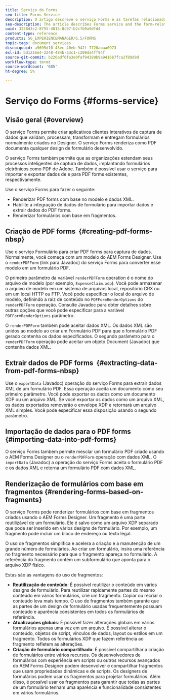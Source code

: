 ```yaml
---
title: Serviço do Forms
seo-title: Forms Service
description: O artigo descreve o serviço Forms e as tarefas relacionadas ao formulário que você pode executar usando o serviço Forms.
seo-description: The article describes Forms service and the form-related tasks you can perform using Forms service.
uuid: 3258d3c2-8755-4815-8c97-b2cfb9a9dfd4
content-type: reference
products: SG_EXPERIENCEMANAGER/6.5/FORMS
topic-tags: document_services
discoiquuid: a9695d10-43ec-40eb-942f-7720abaa0973
exl-id: bd1216e4-2248-484b-a3c1-c209da4ff94f
source-git-commit: b220adf6fa3e9faf94389b9a9416b7fca2f89d9d
workflow-type: tm+mt
source-wordcount: '685'
ht-degree: 5%

---
```


# Serviço do Forms {#forms-service}

## Visão geral {#overview}

O serviço Forms permite criar aplicativos clientes interativos de captura de dados que validam, processam, transformam e entregam formulários normalmente criados no Designer. O serviço Forms renderiza como PDF documenta qualquer design de formulário desenvolvido.

O serviço Forms também permite que as organizações estendam seus processos inteligentes de captura de dados, implantando formulários eletrônicos como PDF de Adobe. Também é possível usar o serviço para importar e exportar dados de e para PDF forms existentes, respectivamente.

Use o serviço Forms para fazer o seguinte:

* Renderizar PDF forms com base no modelo e dados XML.
* Habilite a integração de dados de formulário para importar dados e extrair dados do PDF forms.
* Renderizar formulários com base em fragmentos.

## Criação de PDF forms  {#creating-pdf-forms-nbsp}

Use o serviço Formulário para criar PDF forms para captura de dados. Normalmente, você começa com um modelo do AEM Forms Designer. Use o `renderPDFForm` (link para Javadoc) do serviço Forms para converter esse modelo em um formulário PDF.

O primeiro parâmetro da variável `renderPDFForm` operation é o nome do arquivo de modelo (por exemplo, `ExpenseClaim.xdp`). Você pode armazenar o arquivo de modelo em um sistema de arquivos local, repositório CRX ou em um local HTTP ou FTP. Você pode especificar o local do arquivo de modelo, definindo a raiz de conteúdo no `PDFFormRenderOptions` do `renderPDFForm` operação. Consulte Javadoc para obter detalhes sobre outras opções que você pode especificar para a variável `PDFFormRenderOptions` parâmetro.

O `renderPDFForm` também pode aceitar dados XML. Os dados XML são unidos ao modelo ao criar um Formulário PDF para que o formulário PDF gerado contenha os dados especificados. O segundo parâmetro para o `renderPDFForm` operação pode aceitar um objeto Document (Javadoc) que contenha dados XML.

## Extrair dados de PDF forms  {#extracting-data-from-pdf-forms-nbsp}

Use o `exportData` (Javadoc) operação do serviço Forms para extrair dados XML de um formulário PDF. Essa operação aceita um documento como seu primeiro parâmetro. Você pode exportar os dados como um documento XDP ou um arquivo XML. Se você exportar os dados como um arquivo XML, os dados exportados removerão o envelope XDP e retornará um arquivo XML simples. Você pode especificar essa disposição usando o segundo parâmetro.

## Importação de dados para o PDF forms {#importing-data-into-pdf-forms}

O serviço Forms também permite mesclar um formulário PDF criado usando o AEM Forms Designer ou o `renderPDFForm` operação com dados XML. O `importData` (Javadoc) a operação do serviço Forms aceita o formulário PDF e os dados XML e retorna um formulário PDF com dados XML.

## Renderização de formulários com base em fragmentos {#rendering-forms-based-on-fragments}

O serviço Forms pode renderizar formulários com base em fragmentos criados usando o AEM Forms Designer. Um fragmento é uma parte reutilizável de um formulário. Ele é salvo como um arquivo XDP separado que pode ser inserido em vários designs de formulário. Por exemplo, um fragmento pode incluir um bloco de endereço ou texto legal.

O uso de fragmentos simplifica e acelera a criação e a manutenção de um grande número de formulários. Ao criar um formulário, insira uma referência no fragmento necessário para que o fragmento apareça no formulário. A referência do fragmento contém um subformulário que aponta para o arquivo XDP físico.

Estas são as vantagens do uso de fragmentos:

* **Reutilização de conteúdo**: É possível reutilizar o conteúdo em vários designs de formulário. Para reutilizar rapidamente partes do mesmo conteúdo em vários formulários, crie um fragmento. Copiar ou recriar o conteúdo leva mais tempo. O uso de fragmentos também garante que as partes de um design de formulário usadas frequentemente possuam conteúdo e aparência consistentes em todos os formulários de referência.
* **Atualizações globais**: É possível fazer alterações globais em vários formulários apenas uma vez em um arquivo. É possível alterar o conteúdo, objetos de script, vínculos de dados, layout ou estilos em um fragmento. Todos os formulários XDP que fazem referência ao fragmento refletem as alterações.
* **Criação de formulário compartilhado**: É possível compartilhar a criação de formulários entre vários recursos. Os desenvolvedores de formulários com experiência em scripts ou outros recursos avançados do AEM Forms Designer podem desenvolver e compartilhar fragmentos que usam propriedades dinâmicas e de scripts. Os designers de formulários podem usar os fragmentos para projetar formulários. Além disso, é possível usar os fragmentos para garantir que todas as partes de um formulário tenham uma aparência e funcionalidade consistentes em vários formulários.
